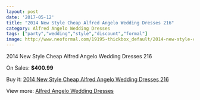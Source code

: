 ```yaml
---
layout: post
date: '2017-05-12'
title: "2014 New Style Cheap Alfred Angelo Wedding Dresses 216"
category: Alfred Angelo Wedding Dresses
tags: ["party","wedding","style","discount","formal"]
image: http://www.neoformal.com/19195-thickbox_default/2014-new-style-cheap-alfred-angelo-wedding-dresses-216.jpg
---
```

2014 New Style Cheap Alfred Angelo Wedding Dresses 216

On Sales: **$400.99**
<a href="https://www.neoformal.com/en/alfred-angelo-wedding-dresses-2014/6146-2014-new-style-cheap-alfred-angelo-wedding-dresses-216.html"><amp-img layout="responsive" width="600" height="600" src="//www.neoformal.com/19195-thickbox_default/2014-new-style-cheap-alfred-angelo-wedding-dresses-216.jpg" alt="2014 New Style Cheap Alfred Angelo Wedding Dresses 216 0" /></a>
<a href="https://www.neoformal.com/en/alfred-angelo-wedding-dresses-2014/6146-2014-new-style-cheap-alfred-angelo-wedding-dresses-216.html"><amp-img layout="responsive" width="600" height="600" src="//www.neoformal.com/19198-thickbox_default/2014-new-style-cheap-alfred-angelo-wedding-dresses-216.jpg" alt="2014 New Style Cheap Alfred Angelo Wedding Dresses 216 1" /></a>
<a href="https://www.neoformal.com/en/alfred-angelo-wedding-dresses-2014/6146-2014-new-style-cheap-alfred-angelo-wedding-dresses-216.html"><amp-img layout="responsive" width="600" height="600" src="//www.neoformal.com/19197-thickbox_default/2014-new-style-cheap-alfred-angelo-wedding-dresses-216.jpg" alt="2014 New Style Cheap Alfred Angelo Wedding Dresses 216 2" /></a>
<a href="https://www.neoformal.com/en/alfred-angelo-wedding-dresses-2014/6146-2014-new-style-cheap-alfred-angelo-wedding-dresses-216.html"><amp-img layout="responsive" width="600" height="600" src="//www.neoformal.com/19196-thickbox_default/2014-new-style-cheap-alfred-angelo-wedding-dresses-216.jpg" alt="2014 New Style Cheap Alfred Angelo Wedding Dresses 216 3" /></a>

Buy it: [2014 New Style Cheap Alfred Angelo Wedding Dresses 216](https://www.neoformal.com/en/alfred-angelo-wedding-dresses-2014/6146-2014-new-style-cheap-alfred-angelo-wedding-dresses-216.html "2014 New Style Cheap Alfred Angelo Wedding Dresses 216")

View more: [Alfred Angelo Wedding Dresses](https://www.neoformal.com/en/80-alfred-angelo-wedding-dresses-2014 "Alfred Angelo Wedding Dresses")